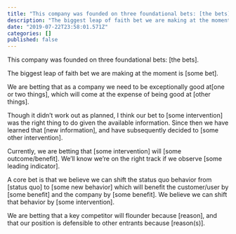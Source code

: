 ```yaml
---
title: "This company was founded on three foundational bets: [the bets]."
description: "The biggest leap of faith bet we are making at the moment is [some bet]."
date: "2019-07-22T23:58:01.571Z"
categories: []
published: false
---
```


This company was founded on three foundational bets: \[the bets\].

The biggest leap of faith bet we are making at the moment is \[some bet\].

We are betting that as a company we need to be exceptionally good at\[one or two things\], which will come at the expense of being good at \[other things\].

Though it didn’t work out as planned, I think our bet to \[some intervention\] was the right thing to do given the available information. Since then we have learned that \[new information\], and have subsequently decided to \[some other intervention\].

Currently, we are betting that \[some intervention\] will \[some outcome/benefit\]. We’ll know we’re on the right track if we observe \[some leading indicator\].

A core bet is that we believe we can shift the status quo behavior from \[status quo\] to \[some new behavior\] which will benefit the customer/user by \[some benefit\] and the company by \[some benefit\]. We believe we can shift that behavior by \[some intervention\].

We are betting that a key competitor will flounder because \[reason\], and that our position is defensible to other entrants because \[reason(s)\].
